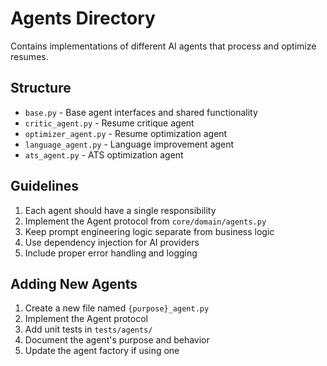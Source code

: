# Agents Directory

Contains implementations of different AI agents that process and optimize resumes.

## Structure

- `base.py` - Base agent interfaces and shared functionality
- `critic_agent.py` - Resume critique agent
- `optimizer_agent.py` - Resume optimization agent
- `language_agent.py` - Language improvement agent
- `ats_agent.py` - ATS optimization agent

## Guidelines

1. Each agent should have a single responsibility
2. Implement the Agent protocol from `core/domain/agents.py`
3. Keep prompt engineering logic separate from business logic
4. Use dependency injection for AI providers
5. Include proper error handling and logging

## Adding New Agents

1. Create a new file named `{purpose}_agent.py`
2. Implement the Agent protocol
3. Add unit tests in `tests/agents/`
4. Document the agent's purpose and behavior
5. Update the agent factory if using one 